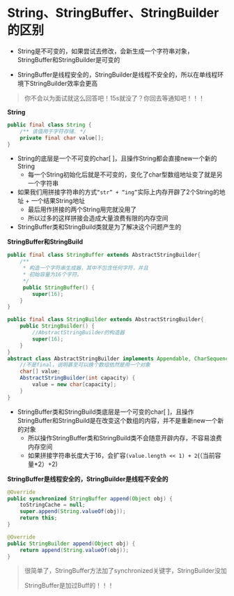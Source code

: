 # String、StringBuffer、StringBuilder的区别 

- String是不可变的，如果尝试去修改，会新⽣成⼀个字符串对象，StringBuffer和StringBuilder是可变的 

- StringBuffer是线程安全的，StringBuilder是线程不安全的，所以在单线程环境下StringBuilder效率会更⾼ 

> 你不会以为面试就这么回答吧！15s就没了？你回去等通知吧！！！

**String**

```java
public final class String {
    /** 该值用于字符存储. */
    private final char value[];
}
```

- String的底层是一个不可变的char[ ]，且操作String都会直接new一个新的String
  - 每一个String初始化后就是不可变的，变化了char型数组地址变了就是另一个字符串
- 如果我们用拼接字符串的方式`“str” + “ing”`实际上内存开辟了2个String的地址 + 一个结果String地址
  - 最后用作拼接的两个String用完就没用了
  - 所以过多的这样拼接会造成大量浪费有限的内存空间
- StringBuffer类和StringBuild类就是为了解决这个问题产生的

**StringBuffer和StringBuild**

```java
public final class StringBuffer extends AbstractStringBuilder{ 
	/**
     * 构造一个字符串生成器，其中不包含任何字符，并且
	 * 初始容量为16个字符。
     */
     public StringBuffer() {
        super(16);
    }
}

public final class StringBuilder extends AbstractStringBuilder{
    public StringBuilder() {
        //AbstractStringBuilder的构造器
        super(16);
    }
}
abstract class AbstractStringBuilder implements Appendable, CharSequence {
    //不是final，说明甚至可以换个数组依然是用一个对象
    char[] value;
    AbstractStringBuilder(int capacity) {
        value = new char[capacity];
    }
}
```

- StringBuffer类和StringBuild类底层是一个可变的char[ ]，且操作StringBuffer和StringBuild是在改变这个数组的内容，并不是重新new一个新的对象
  - 所以操作StringBuffer类和StringBuild类不会随意开辟内存，不容易浪费内存空间
  - 如果拼接字符串长度大于16，会扩容`(value.length << 1) + 2`(（当前容量*2）+2)

**StringBuffer是线程安全的，StringBuilder是线程不安全的**

```java
@Override
public synchronized StringBuffer append(Object obj) {
    toStringCache = null;
    super.append(String.valueOf(obj));
    return this;
}
```

```java
@Override
public StringBuilder append(Object obj) {
    return append(String.valueOf(obj));
}
```

> 很简单了，StringBuffer方法加了synchronized关键字，StringBuilder没加
>
> StringBuffer是加过Buff的！！！